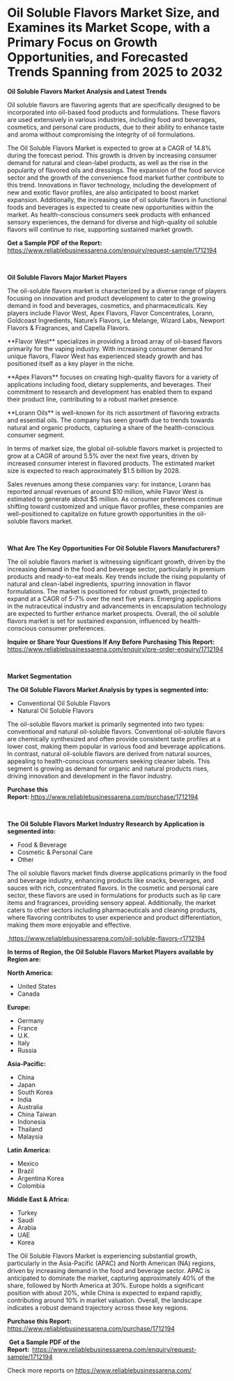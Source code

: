 <p><h1>Oil Soluble Flavors Market Size, and Examines its Market Scope, with a Primary Focus on Growth Opportunities, and Forecasted Trends Spanning from 2025 to 2032</h1></p><p><strong>Oil Soluble Flavors Market Analysis and Latest Trends</strong></p>
<p><p>Oil soluble flavors are flavoring agents that are specifically designed to be incorporated into oil-based food products and formulations. These flavors are used extensively in various industries, including food and beverages, cosmetics, and personal care products, due to their ability to enhance taste and aroma without compromising the integrity of oil formulations.</p><p>The Oil Soluble Flavors Market is expected to grow at a CAGR of 14.8% during the forecast period. This growth is driven by increasing consumer demand for natural and clean-label products, as well as the rise in the popularity of flavored oils and dressings. The expansion of the food service sector and the growth of the convenience food market further contribute to this trend. Innovations in flavor technology, including the development of new and exotic flavor profiles, are also anticipated to boost market expansion. Additionally, the increasing use of oil soluble flavors in functional foods and beverages is expected to create new opportunities within the market. As health-conscious consumers seek products with enhanced sensory experiences, the demand for diverse and high-quality oil soluble flavors will continue to rise, supporting sustained market growth.</p></p>
<p><strong>Get a Sample PDF of the Report:&nbsp;</strong> <a href="https://www.reliablebusinessarena.com/enquiry/request-sample/1712194?utm_campaign=3558&utm_medium=2&utm_source=Github&utm_content=ia&utm_term=27032025&utm_id=oil-soluble-flavors">https://www.reliablebusinessarena.com/enquiry/request-sample/1712194</a></p>
<p>&nbsp;</p>
<p><strong>Oil Soluble Flavors Major Market Players</strong></p>
<p><p>The oil-soluble flavors market is characterized by a diverse range of players focusing on innovation and product development to cater to the growing demand in food and beverages, cosmetics, and pharmaceuticals. Key players include Flavor West, Apex Flavors, Flavor Concentrates, Lorann, Goldcoast Ingredients, Nature’s Flavors, Le Melange, Wizard Labs, Newport Flavors & Fragrances, and Capella Flavors. </p><p>**Flavor West** specializes in providing a broad array of oil-based flavors primarily for the vaping industry. With increasing consumer demand for unique flavors, Flavor West has experienced steady growth and has positioned itself as a key player in the niche. </p><p>**Apex Flavors** focuses on creating high-quality flavors for a variety of applications including food, dietary supplements, and beverages. Their commitment to research and development has enabled them to expand their product line, contributing to a robust market presence.</p><p>**Lorann Oils** is well-known for its rich assortment of flavoring extracts and essential oils. The company has seen growth due to trends towards natural and organic products, capturing a share of the health-conscious consumer segment. </p><p>In terms of market size, the global oil-soluble flavors market is projected to grow at a CAGR of around 5.5% over the next five years, driven by increased consumer interest in flavored products. The estimated market size is expected to reach approximately $1.5 billion by 2028.</p><p>Sales revenues among these companies vary: for instance, Lorann has reported annual revenues of around $10 million, while Flavor West is estimated to generate about $5 million. As consumer preferences continue shifting toward customized and unique flavor profiles, these companies are well-positioned to capitalize on future growth opportunities in the oil-soluble flavors market.</p></p>
<p>&nbsp;</p>
<p><strong>What Are The Key Opportunities For Oil Soluble Flavors Manufacturers?</strong></p>
<p><p>The oil soluble flavors market is witnessing significant growth, driven by the increasing demand in the food and beverage sector, particularly in premium products and ready-to-eat meals. Key trends include the rising popularity of natural and clean-label ingredients, spurring innovation in flavor formulations. The market is positioned for robust growth, projected to expand at a CAGR of 5-7% over the next five years. Emerging applications in the nutraceutical industry and advancements in encapsulation technology are expected to further enhance market prospects. Overall, the oil soluble flavors market is set for sustained expansion, influenced by health-conscious consumer preferences.</p></p>
<p><strong>Inquire or Share Your Questions If Any Before Purchasing This Report:</strong> <a href="https://www.reliablebusinessarena.com/enquiry/pre-order-enquiry/1712194?utm_campaign=3558&utm_medium=2&utm_source=Github&utm_content=ia&utm_term=27032025&utm_id=oil-soluble-flavors">https://www.reliablebusinessarena.com/enquiry/pre-order-enquiry/1712194</a></p>
<p>&nbsp;</p>
<p><strong>Market Segmentation</strong></p>
<p><strong>The Oil Soluble Flavors Market Analysis by types is segmented into:</strong></p>
<p><ul><li>Conventional Oil Soluble Flavors</li><li>Natural Oil Soluble Flavors</li></ul></p>
<p><p>The oil-soluble flavors market is primarily segmented into two types: conventional and natural oil-soluble flavors. Conventional oil-soluble flavors are chemically synthesized and often provide consistent taste profiles at a lower cost, making them popular in various food and beverage applications. In contrast, natural oil-soluble flavors are derived from natural sources, appealing to health-conscious consumers seeking cleaner labels. This segment is growing as demand for organic and natural products rises, driving innovation and development in the flavor industry.</p></p>
<p><strong>Purchase this Report:&nbsp;</strong><a href="https://www.reliablebusinessarena.com/purchase/1712194?utm_campaign=3558&utm_medium=2&utm_source=Github&utm_content=ia&utm_term=27032025&utm_id=oil-soluble-flavors">https://www.reliablebusinessarena.com/purchase/1712194</a></p>
<p>&nbsp;</p>
<p><strong>The Oil Soluble Flavors Market Industry Research by Application is segmented into:</strong></p>
<p><ul><li>Food & Beverage</li><li>Cosmetic & Personal Care</li><li>Other</li></ul></p>
<p><p>The oil soluble flavors market finds diverse applications primarily in the food and beverage industry, enhancing products like snacks, beverages, and sauces with rich, concentrated flavors. In the cosmetic and personal care sector, these flavors are used in formulations for products such as lip care items and fragrances, providing sensory appeal. Additionally, the market caters to other sectors including pharmaceuticals and cleaning products, where flavoring contributes to user experience and product differentiation, making them more enjoyable and effective.</p></p>
<p><a href="https://www.reliablebusinessarena.com/oil-soluble-flavors-r1712194?utm_campaign=3558&utm_medium=2&utm_source=Github&utm_content=ia&utm_term=27032025&utm_id=oil-soluble-flavors">&nbsp;https://www.reliablebusinessarena.com/oil-soluble-flavors-r1712194</a></p>
<p><strong>In terms of Region, the Oil Soluble Flavors Market Players available by Region are:</strong></p>
<p>
    <p> <strong> North America: </strong>
        <ul>
            <li>United States</li>
            <li>Canada</li>
        </ul>
        </p> 
    <p> <strong> Europe: </strong>
        <ul>
            <li>Germany</li>
            <li>France</li>
            <li>U.K.</li>
            <li>Italy</li>
            <li>Russia</li>
        </ul>
        </p> 
    <p> <strong> Asia-Pacific: </strong>
        <ul>
            <li>China</li>
            <li>Japan</li>
            <li>South Korea</li>
            <li>India</li>
            <li>Australia</li>
            <li>China Taiwan</li>
            <li>Indonesia</li>
            <li>Thailand</li>
            <li>Malaysia</li>
        </ul>
        </p> 
    <p> <strong> Latin America: </strong>
        <ul>
            <li>Mexico</li>
            <li>Brazil</li>
            <li>Argentina Korea</li>
            <li>Colombia</li>
        </ul>
        </p> 
    <p> <strong> Middle East & Africa: </strong>
        <ul>
            <li>Turkey</li>
            <li>Saudi</li>
            <li>Arabia</li>
            <li>UAE</li>
            <li>Korea</li>
        </ul>
    </p>
    </p>
<p><p>The Oil Soluble Flavors Market is experiencing substantial growth, particularly in the Asia-Pacific (APAC) and North American (NA) regions, driven by increasing demand in the food and beverage sector. APAC is anticipated to dominate the market, capturing approximately 40% of the share, followed by North America at 30%. Europe holds a significant position with about 20%, while China is expected to expand rapidly, contributing around 10% in market valuation. Overall, the landscape indicates a robust demand trajectory across these key regions.</p></p>
<p><strong>Purchase this Report: </strong><a href="https://www.reliablebusinessarena.com/purchase/1712194?utm_campaign=3558&utm_medium=2&utm_source=Github&utm_content=ia&utm_term=27032025&utm_id=oil-soluble-flavors">https://www.reliablebusinessarena.com/purchase/1712194</a></p>
<p>&nbsp;<strong>Get a Sample PDF of the Report:&nbsp;&nbsp;</strong><a href="https://www.reliablebusinessarena.com/enquiry/request-sample/1712194?utm_campaign=3558&utm_medium=2&utm_source=Github&utm_content=ia&utm_term=27032025&utm_id=oil-soluble-flavors">https://www.reliablebusinessarena.com/enquiry/request-sample/1712194</a></p>
<p><strong></strong></p>
<p>Check more reports on <a href="https://www.reliablebusinessarena.com/?utm_campaign=3558&utm_medium=2&utm_source=Github&utm_content=ia&utm_term=27032025&utm_id=oil-soluble-flavors">https://www.reliablebusinessarena.com/</a></p>